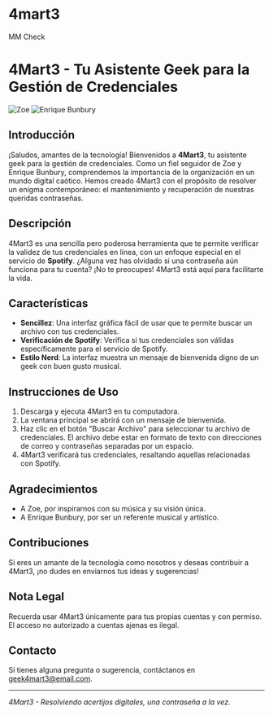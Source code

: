 # 4mart3
MM Check
# 4Mart3 - Tu Asistente Geek para la Gestión de Credenciales

![Zoe](enlace_a_tu_imagen_de_Zoe) ![Enrique Bunbury](enlace_a_tu_imagen_de_Enrique_Bunbury)

## Introducción

¡Saludos, amantes de la tecnología! Bienvenidos a **4Mart3**, tu asistente geek para la gestión de credenciales. Como un fiel seguidor de Zoe y Enrique Bunbury, comprendemos la importancia de la organización en un mundo digital caótico. Hemos creado 4Mart3 con el propósito de resolver un enigma contemporáneo: el mantenimiento y recuperación de nuestras queridas contraseñas.

## Descripción

4Mart3 es una sencilla pero poderosa herramienta que te permite verificar la validez de tus credenciales en línea, con un enfoque especial en el servicio de **Spotify**. ¿Alguna vez has olvidado si una contraseña aún funciona para tu cuenta? ¡No te preocupes! 4Mart3 está aquí para facilitarte la vida.

## Características

- **Sencillez**: Una interfaz gráfica fácil de usar que te permite buscar un archivo con tus credenciales.
- **Verificación de Spotify**: Verifica si tus credenciales son válidas específicamente para el servicio de Spotify.
- **Estilo Nerd**: La interfaz muestra un mensaje de bienvenida digno de un geek con buen gusto musical.

## Instrucciones de Uso

1. Descarga y ejecuta 4Mart3 en tu computadora.
2. La ventana principal se abrirá con un mensaje de bienvenida.
3. Haz clic en el botón "Buscar Archivo" para seleccionar tu archivo de credenciales. El archivo debe estar en formato de texto con direcciones de correo y contraseñas separadas por un espacio.
4. 4Mart3 verificará tus credenciales, resaltando aquellas relacionadas con Spotify.

## Agradecimientos

- A Zoe, por inspirarnos con su música y su visión única.
- A Enrique Bunbury, por ser un referente musical y artístico.

## Contribuciones

Si eres un amante de la tecnología como nosotros y deseas contribuir a 4Mart3, ¡no dudes en enviarnos tus ideas y sugerencias!

## Nota Legal

Recuerda usar 4Mart3 únicamente para tus propias cuentas y con permiso. El acceso no autorizado a cuentas ajenas es ilegal.

## Contacto

Si tienes alguna pregunta o sugerencia, contáctanos en geek4mart3@email.com.

---

*4Mart3 - Resolviendo acertijos digitales, una contraseña a la vez.*
